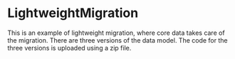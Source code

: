 # LightweightMigration
This is an example of lightweight migration, where core data takes care of the migration. There are three versions of the data model. The code for the three versions is uploaded using a zip file.

